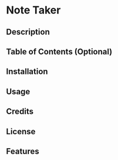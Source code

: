 # Note Taker 

## Description 


## Table of Contents (Optional)

## Installation


## Usage 




## Credits





## License




## Features
